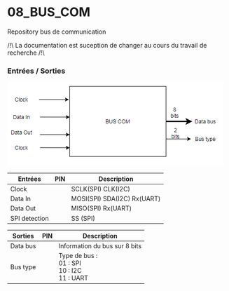 # 08_BUS_COM
Repository bus de communication

/!\ La documentation est suception de changer au cours du travail de recherche /!\

### Entrées / Sorties

![Schema Entrées/Sorties](/Images/Schema_IO.png)

Entrées | PIN  | Description
--------|------|-------------
Clock   |      | SCLK(SPI) CLK(I2C)
Data In |      | MOSI(SPI) SDA(I2C) Rx(UART)
Data Out|      |MISO(SPI) Rx(UART)
SPI detection | | SS (SPI)

Sorties|PIN|Description
-------|---|-----------
Data bus|   |   Information du bus sur 8 bits
Bus type|   |Type de bus :</br> 01 : SPI </br> 10 : I2C </br> 11 : UART
